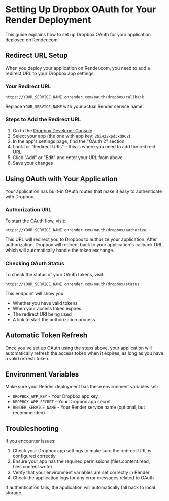 # Setting Up Dropbox OAuth for Your Render Deployment

This guide explains how to set up Dropbox OAuth for your application deployed on Render.com.

## Redirect URL Setup

When you deploy your application on Render.com, you need to add a redirect URL to your Dropbox app settings.

### Your Redirect URL

```
https://YOUR_SERVICE_NAME.onrender.com/oauth/dropbox/callback
```

Replace `YOUR_SERVICE_NAME` with your actual Render service name.

### Steps to Add the Redirect URL

1. Go to the [Dropbox Developer Console](https://www.dropbox.com/developers/apps)
2. Select your app (the one with app key: `2bi422xpd3xd962`)
3. In the app's settings page, find the "OAuth 2" section
4. Look for "Redirect URIs" - this is where you need to add the redirect URL
5. Click "Add" or "Edit" and enter your URL from above
6. Save your changes

## Using OAuth with Your Application

Your application has built-in OAuth routes that make it easy to authenticate with Dropbox.

### Authorization URL

To start the OAuth flow, visit:

```
https://YOUR_SERVICE_NAME.onrender.com/oauth/dropbox/authorize
```

This URL will redirect you to Dropbox to authorize your application. After authorization, Dropbox will redirect back to your application's callback URL, which will automatically handle the token exchange.

### Checking OAuth Status

To check the status of your OAuth tokens, visit:

```
https://YOUR_SERVICE_NAME.onrender.com/oauth/dropbox/status
```

This endpoint will show you:
- Whether you have valid tokens
- When your access token expires
- The redirect URI being used
- A link to start the authorization process

## Automatic Token Refresh

Once you've set up OAuth using the steps above, your application will automatically refresh the access token when it expires, as long as you have a valid refresh token.

## Environment Variables

Make sure your Render deployment has these environment variables set:

- `DROPBOX_APP_KEY` - Your Dropbox app key
- `DROPBOX_APP_SECRET` - Your Dropbox app secret
- `RENDER_SERVICE_NAME` - Your Render service name (optional, but recommended)

## Troubleshooting

If you encounter issues:

1. Check your Dropbox app settings to make sure the redirect URL is configured correctly
2. Ensure your app has the required permissions (files.content.read, files.content.write)
3. Verify that your environment variables are set correctly in Render
4. Check the application logs for any error messages related to OAuth

If authentication fails, the application will automatically fall back to local storage.
